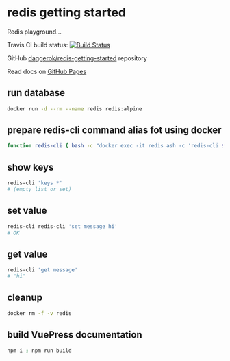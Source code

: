 # redis getting started
Redis playground...

Travis CI build status: [![Build Status](https://travis-ci.org/daggerok/redis-getting-started.svg?branch=master)](https://travis-ci.org/daggerok/redis-getting-started/)

GitHub [daggerok/redis-getting-started](https://github.com/daggerok/redis-getting-started/) repository

Read docs on [GitHub Pages](https://daggerok.github.io/redis-getting-started/)

## run database

```bash
docker run -d --rm --name redis redis:alpine
```

## prepare redis-cli command alias fot using docker

```bash
function redis-cli { bash -c "docker exec -it redis ash -c 'redis-cli $1'"; }
```

## show keys

```bash
redis-cli 'keys *'
# (empty list or set)
```

## set value

```bash
redis-cli redis-cli 'set message hi'
# OK
```

## get value

```bash
redis-cli 'get message'
# "hi"
```

## cleanup

```bash
docker rm -f -v redis
```

## build VuePress documentation

```bash
npm i ; npm run build
```
